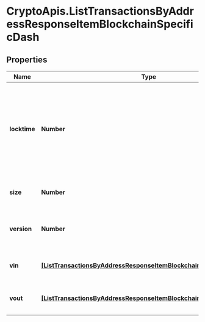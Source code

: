 # CryptoApis.ListTransactionsByAddressResponseItemBlockchainSpecificDash

## Properties

Name | Type | Description | Notes
------------ | ------------- | ------------- | -------------
**locktime** | **Number** | Represents the locktime on the transaction on the specific blockchain, i.e. the blockheight at which the transaction is valid. | 
**size** | **Number** | Represents the total size of this transaction. | 
**version** | **Number** | Represents the transaction&#39;s version number. | 
**vin** | [**[ListTransactionsByAddressResponseItemBlockchainSpecificDashVin]**](ListTransactionsByAddressResponseItemBlockchainSpecificDashVin.md) | Represents the transaction inputs. | 
**vout** | [**[ListTransactionsByAddressResponseItemBlockchainSpecificDashVout]**](ListTransactionsByAddressResponseItemBlockchainSpecificDashVout.md) | Represents the transaction outputs. | 


